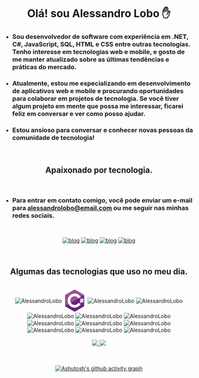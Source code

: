<div align="center" style="display: inline_block">

# Olá! sou Alessandro Lobo ✋

</div>

- ### Sou desenvolvedor de software com experiência em .NET, C#, JavaScript, SQL, HTML e CSS entre outras tecnologias. Tenho interesse em tecnologias web e mobile, e gosto de me manter atualizado sobre as últimas tendências e práticas do mercado.

- ### Atualmente, estou me especializando em desenvolvimento de aplicativos web e mobile e procurando oportunidades para colaborar em projetos de tecnologia. Se você tiver algum projeto em mente que possa me interessar, ficarei feliz em conversar e ver como posso ajudar.

- ### Estou ansioso para conversar e conhecer novas pessoas da comunidade de tecnologia!

<br/>

<div align="center" style="display: inline_block">

## Apaixonado por tecnologia.

</div>

<br/>

- ### Para entrar em contato comigo, você pode enviar um e-mail para alessandrolobo@email.com ou me seguir nas minhas redes sociais.

<BR/>

<div align="center" style="display: inline_block">

[![blog](https://img.shields.io/badge/LinkedIn-0077B5?style=for-the-badge&logo=linkedin&logoColor=white)](https://www.linkedin.com/in/alessandrolobodev/)
[![blog](https://img.shields.io/badge/WhatsApp-25D366?style=for-the-badge&logo=whatsapp&logoColor=white)](https://wa.me/5516991844434)
[![blog](https://img.shields.io/badge/Instagram-E4405F?style=for-the-badge&logo=instagram&logoColor=white)](https://www.instagram.com/alessandro.dev/)
[![blog](https://img.shields.io/badge/Twitter-1DA1F2?style=for-the-badge&logo=twitter&logoColor=white)](https://twitter.com/Alessandro_lobo)

</div>

<br/>

<div align="center" style="display: inline_block">

## Algumas das tecnologias que uso no meu dia.

</div>

<br/>

<div  align="center" style="display: inline_block">

 <img align="center" alt="AlessandroLobo" height="60" width="60" src="https://cdn.jsdelivr.net/gh/devicons/devicon/icons/dotnetcore/dotnetcore-original.svg" />
 <img align="center" alt="AlessandroLobo" height="60" width="60" src="https://raw.githubusercontent.com/devicons/devicon/master/icons/csharp/csharp-original.svg">
 <img align="center" alt="AlessandroLobo" height="60" width="60" src="https://cdn.jsdelivr.net/gh/devicons/devicon/icons/javascript/javascript-original.svg">
 <img align="center" alt="AlessandroLobo" height="60" width="60"  src="https://cdn.jsdelivr.net/gh/devicons/devicon/icons/typescript/typescript-original.svg">
<img align="center" alt="AlessandroLobo" height="60" width="60" 
 src="https://cdn.jsdelivr.net/gh/devicons/devicon/icons/html5/html5-original.svg">
 <img align="center" alt="AlessandroLobo" height="60" width="60" 
src="https://cdn.jsdelivr.net/gh/devicons/devicon/icons/css3/css3-original.svg">
<img align="center" alt="AlessandroLobo" height="60" width="60" 
src="https://cdn.jsdelivr.net/gh/devicons/devicon/icons/react/react-original.svg">
<img align="center" alt="AlessandroLobo" height="60" width="60"
src="https://cdn.jsdelivr.net/gh/devicons/devicon/icons/nodejs/nodejs-original.svg">
<img align="center" alt="AlessandroLobo" height="60" width="60"
src="https://cdn.jsdelivr.net/gh/devicons/devicon/icons/bootstrap/bootstrap-original.svg">
<img align="center" alt="AlessandroLobo" height="60" width="60"
src="https://cdn.jsdelivr.net/gh/devicons/devicon/icons/tailwindcss/tailwindcss-plain.svg" >
<img align="center" alt="AlessandroLobo" height="60" width="60"
src="https://cdn.jsdelivr.net/gh/devicons/devicon/icons/mysql/mysql-original.svg">
<img align="center" alt="AlessandroLobo" height="60" width="60"
src="https://cdn.jsdelivr.net/gh/devicons/devicon/icons/sqlite/sqlite-original.svg" >
<img   align="center" alt="AlessandroLobo" height="60" width="60"
src="https://cdn.jsdelivr.net/gh/devicons/devicon/icons/microsoftsqlserver/microsoftsqlserver-plain-wordmark.svg" >

<div/>
<br/>

<div align="center">
  <a href="https://github.com/alessandrolobo">
  <img height="180em" src="https://github-readme-stats.vercel.app/api?username=AlessandroLobo&show_icons=true&theme=dracula&include_all_commits=true&count_private=true"/>
  <img height="180em" src="https://github-readme-stats.vercel.app/api/top-langs/?username=AlessandroLobo&layout=compact&langs_count=7&theme=dracula"/>
</div>

<br/>

<br/>

<div  align="center" style="display: inline_block">

[![Ashutosh's github activity graph](https://github-readme-activity-graph.cyclic.app/graph?username=alessandrolobo&bg_color=282a36&color=ffffff&line=dedede&point=403d3d&area=true&hide_border=true)](https://github.com/ashutosh00710/github-readme-activity-graph)

<div/>

